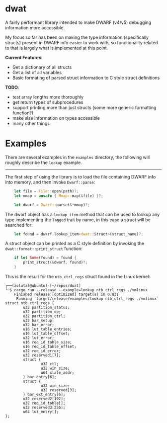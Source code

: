 # dwat

A fairly performant library intended to make DWARF (v4/v5) debugging information more accessible.

My focus so far has been on making the type information (specifically structs) present in DWARF info easier to work with, so functionality related to that is largely what is implemented at this point.

**Current Features**:
- Get a dictionary of all structs
- Get a list of all variables
- Basic formating of parsed struct information to C style struct definitions

**TODO**:
- test array lengths more thoroughly
- get return types of subprocedures
- support printing more than just structs (some more generic formatting function?)
- make size information on types accessible
- many other things


# Examples

There are several examples in the `examples` directory, the following will roughly describe the `lookup` example.

---


The first step of using the library is to load the file containing DWARF info into memory, and then invoke `Dwarf::parse`:

```rust
    let file = File::open(path)?;
    let mmap = unsafe { Mmap::map(&file) }?;

    let dwarf = Dwarf::parse(&*mmap)?;
```

The dwarf object has a `lookup_item` method that can be used to lookup any type implementing the `Tagged` trait by name, in this case a struct will be searched for:

```rust
    let found = dwarf.lookup_item<dwat::Struct>(struct_name)?;
```

A struct object can be printed as a C style definition by invoking the `dwat::format::print_struct` function:

```rust
    if let Some(found) = found {
        print_struct(&dwarf, found)?;
    }
```

This is the result for the `ntb_ctrl_regs` struct found in the Linux kernel:

```
┌──(zolutal@ubuntu)-[~/repos/dwat]
└─$ cargo run --release --example=lookup ntb_ctrl_regs ./vmlinux
    Finished release [optimized] target(s) in 0.03s
     Running `target/release/examples/lookup ntb_ctrl_regs ./vmlinux`
struct ntb_ctrl_regs {
        u32 partition_status;
        u32 partition_op;
        u32 partition_ctrl;
        u32 bar_setup;
        u32 bar_error;
        u16 lut_table_entries;
        u16 lut_table_offset;
        u32 lut_error;
        u16 req_id_table_size;
        u16 req_id_table_offset;
        u32 req_id_error;
        u32 reserved1[7];
        struct {
                u32 ctl;
                u32 win_size;
                u64 xlate_addr;
        } bar_entry[6];
        struct {
                u32 win_size;
                u32 reserved[3];
        } bar_ext_entry[6];
        u32 reserved2[192];
        u32 req_id_table[];
        u32 reserved3[256];
        u64 lut_entry[];
};
```
